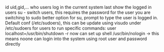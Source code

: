 
id  uid,gid,...
who  users log in the current system
last  show the logged in users
su -  switch users, this requires the password for the user you are switching to
sudo  better option for su, prompt to type the user is logged in. Default conf (/etc/sudoers), this can be update using visudo
          under /etc/sudoers  for users to run specific commands: user localhost=/usr/bin/shutdown -r now
                              can set up shell /usr/bin/nologin -> this means noone can login into the system using root user and password directly
                                                      
     
